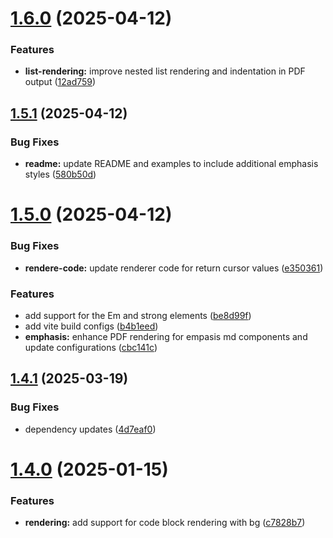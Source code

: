 # [1.6.0](https://github.com/JeelGajera/jspdf-md-renderer/compare/v1.5.1...v1.6.0) (2025-04-12)


### Features

* **list-rendering:** improve nested list rendering and indentation in PDF output ([12ad759](https://github.com/JeelGajera/jspdf-md-renderer/commit/12ad75980ee3b0b958e1eef079abc3358ea0603d))



## [1.5.1](https://github.com/JeelGajera/jspdf-md-renderer/compare/v1.5.0...v1.5.1) (2025-04-12)


### Bug Fixes

* **readme:** update README and examples to include additional emphasis styles ([580b50d](https://github.com/JeelGajera/jspdf-md-renderer/commit/580b50dc21c0e5211aa23190e77579cb8d1e4e84))



# [1.5.0](https://github.com/JeelGajera/jspdf-md-renderer/compare/v1.4.1...v1.5.0) (2025-04-12)


### Bug Fixes

* **rendere-code:** update renderer code for return cursor values ([e350361](https://github.com/JeelGajera/jspdf-md-renderer/commit/e35036127f2b18a54b52e1d8351afa814653ed27))


### Features

* add support for the Em and strong elements ([be8d99f](https://github.com/JeelGajera/jspdf-md-renderer/commit/be8d99f4dd313240230ad98e424fad3363d53768))
* add vite build configs ([b4b1eed](https://github.com/JeelGajera/jspdf-md-renderer/commit/b4b1eedabf76ddcf23781755a40327509b227520))
* **emphasis:** enhance PDF rendering for empasis md components and update configurations ([cbc141c](https://github.com/JeelGajera/jspdf-md-renderer/commit/cbc141c2f7fdd6743b8cc3994895b7d565803e0c))



## [1.4.1](https://github.com/JeelGajera/jspdf-md-renderer/compare/v1.4.0...v1.4.1) (2025-03-19)


### Bug Fixes

* dependency updates ([4d7eaf0](https://github.com/JeelGajera/jspdf-md-renderer/commit/4d7eaf01f2b388c92953829682d3ea9ec3a6d510))



# [1.4.0](https://github.com/JeelGajera/jspdf-md-renderer/compare/v1.3.0...v1.4.0) (2025-01-15)


### Features

* **rendering:** add support for code block rendering with bg ([c7828b7](https://github.com/JeelGajera/jspdf-md-renderer/commit/c7828b7be26e453406f0607c44f0a6075bfbbd90))



